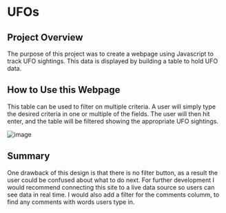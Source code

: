 # UFOs

## Project Overview
The purpose of this project was to create a webpage using Javascript to track UFO sightings. This data is displayed by building a table to hold UFO data. 

## How to Use this Webpage 
This table can be used to filter on multiple criteria. A user will simply type the desired criteria in one or multiple of the fields. The user will then hit enter, and the table will be filtered showing the appropriate UFO sightings. 

![image](https://user-images.githubusercontent.com/100391913/193708112-04dd5f57-f385-45e6-a07e-bf03c5857c88.png)


## Summary 
One drawback of this design is that there is no filter button, as a result the user could be confused about what to do next. For further development I would recommend connecting this site to a live data source so users can see data in real time. I would also add a filter for the comments columm, to find any comments with words users type in. 


